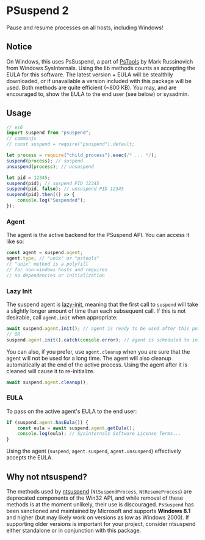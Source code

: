 # PSuspend 2
Pause and resume processes on all hosts, including Windows!

## Notice
On Windows, this uses PsSuspend, a part of [PsTools](https://learn.microsoft.com/en-us/sysinternals/downloads/pstools) by
Mark Russinovich from Windows SysInternals. Using the lib methods
counts as accepting the EULA for this software. The latest version + EULA will
be stealthily downloaded, or if unavailable a version included with this package
will be used. Both methods are quite efficient (~800 KB). You may, and are encouraged to,
show the EULA to the end user (see below) or sysadmin.

## Usage
```js
// es6
import suspend from "psuspend";
// commonjs
// const suspend = require("psuspend").default;

let process = require("child_process").exec(/* ... */);
suspend(process); // suspend
unsuspend(process); // unsuspend

let pid = 12345;
suspend(pid); // suspend PID 12345
suspend(pid, false); // unsuspend PID 12345
suspend(pid).then(() => {
    console.log("Suspended");
});
```

### Agent
The agent is the active backend for the PSuspend API. You can access it like so:
```js
const agent = suspend.agent;
agent.type; // "unix" or "pstools"
// "unix" method is a polyfill
// for non-windows hosts and requires
// no dependencies or initialization
```

### Lazy Init
The suspend agent is [lazy-init](https://en.wikipedia.org/wiki/Lazy_initialization),
meaning that the first call to ``suspend`` will take a slightly longer amount
of time than each subsequent call. If this is not desirable, call ``agent.init``
when appropriate:
```js
await suspend.agent.init(); // agent is ready to be used after this point
// OR
suspend.agent.init().catch(console.error); // agent is scheduled to initialize
```

You can also, if you prefer, use ``agent.cleanup`` when you are sure that the
agent will not be used for a long time. The agent will also cleanup automatically
at the end of the active process. Using the agent after it is cleaned will cause
it to re-initialize.
```js
await suspend.agent.cleanup();
```

### EULA
To pass on the active agent's EULA to the end user:
```js
if (suspend.agent.hasEula()) {
    const eula = await suspend.agent.getEula();
    console.log(eula); // Sysinternals Software License Terms...
}
```
Using the agent (``suspend``, ``agent.suspend``, ``agent.unsuspend``) effectively
accepts the EULA.

## Why not ntsuspend?
The methods used by [ntsuspend](https://www.npmjs.com/package/ntsuspend)
(``NtSuspendProcess``, ``NtResumeProcess``) are deprecated components of the
Win32 API, and while removal of these methods is at the moment unlikely,
their use is discouraged. ``PsSuspend`` has been sanctioned and maintained by
Microsoft and supports **Windows 8.1** and higher (but may likely work on
versions as low as Windows 2000). If supporting older versions is important for
your project, consider ntsuspend either standalone or in conjunction with this
package.